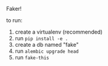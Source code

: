 Faker!

to run:
1. create a virtualenv (recommended)
2. run `pip install -e .`
3. create a db named "fake"
4. run `alembic upgrade head`
5. run `fake-this`
